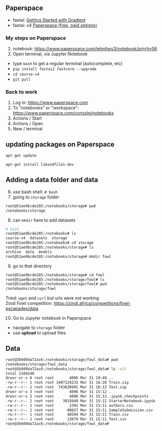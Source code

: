 
## Paperspace
- fastai: [Getting Started with Gradient](https://course.fast.ai/start_gradient.html)
- fastai: v4 [Paperspace (free, paid options)](https://forums.fast.ai/t/platform-paperspace-free-paid-options/65515)

### My steps on Paperspace
1.  notebook:  https://www.paperspace.com/telmjtws3/notebook/prjrrhy56
2.  Open terminal, via Jupyter Notebook
- type `bash` to get a regular terminal (autocomplete, etc)
- `pip install fastai2 fastcore --upgrade`
- `cd course-v4`
- `git pull`

### Back to work
1.  Log in:  https://www.paperspace.com
2.  To "notebooks" or "workspace":  https://www.paperspace.com/console/notebooks
3.  Actions / Start
4.  Actions / Open
5.  New / terminal

## updating packages on Paperspace
```bash
apt-get update
```
```bash
apt-get install libsndfile1-dev
```


## Adding a data folder and data

6.  use bash shell:  `# bash`
7.  going to `storage` folder
```bash
root@51ae9bcde285:/notebooks/storage# pwd
/notebooks/storage
```
8.  can `mkdir` here to add datasets
```bash
# bash
root@51ae9bcde285:/notebooks# ls
course-v4  datasets  storage
root@51ae9bcde285:/notebooks# cd storage
root@51ae9bcde285:/notebooks/storage# ls
archive  data  models
root@51ae9bcde285:/notebooks/storage# mkdir fowl
```
9.  go to that directory
```bash
root@51ae9bcde285:/notebooks/storage# cd fowl
root@51ae9bcde285:/notebooks/storage/fowl# ls
root@51ae9bcde285:/notebooks/storage/fowl# pwd
/notebooks/storage/fowl
```
Tried:  `wget` and `curl` but urls were not working  
Zindi Fowl competition: https://zindi.africa/competitions/fowl-escapades/data

10. Go to Jupyter notebook in Paperspace
- navigate to `storage` folder
- use **upload** to upload files

## Data
```bash
root@3b9d9da72ac6:/notebooks/storage/fowl_data# pwd
/notebooks/storage/fowl_data
root@3b9d9da72ac6:/notebooks/storage/fowl_data# ls -alt
total 2104240
drwxr-xr-x 6 root root       4096 Mar 31 19:48 ..
-rw-r--r-- 1 root root 1407124233 Mar 31 16:26 Train.zip
-rw-r--r-- 1 root root  743620991 Mar 31 16:12 Test.zip
drwxr-xr-x 3 root root       4096 Mar 31 15:12 .
drwxr-xr-x 2 root root       4096 Mar 31 15:12 .ipynb_checkpoints
-rw-r--r-- 1 root root    3815649 Mar 31 15:12 StarterNotebook.ipynb
-rw-r--r-- 1 root root       2391 Mar 31 15:11 authors.csv
-rw-r--r-- 1 root root      80027 Mar 31 15:11 SampleSubmission.csv
-rw-r--r-- 1 root root      48594 Mar 31 15:11 Train.csv
-rw-r--r-- 1 root root      13679 Mar 31 15:11 Test.csv
root@3b9d9da72ac6:/notebooks/storage/fowl_data#
```
